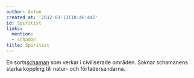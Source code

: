 ```yaml
---
author: Anton
created_at: '2012-03-13T18:46:44Z'
id: Spiritist
links:
  mention:
  - schaman
title: Spiritist
---
```


En sorts[schaman] som verkar i civiliserade områden. Saknar schamanens starka koppling till natur-
och förfadersandarna.

  [schaman]: schaman
